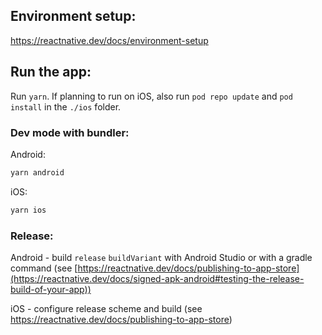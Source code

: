 ## Environment setup:
https://reactnative.dev/docs/environment-setup

## Run the app:
Run `yarn`. If planning to run on iOS, also run `pod repo update` and `pod install` in the `./ios` folder.

### Dev mode with bundler:
Android:
```sh
yarn android
```
iOS:
```sh
yarn ios
```
### Release:
Android - build `release` `buildVariant` with Android Studio or with a gradle command (see [https://reactnative.dev/docs/publishing-to-app-store](https://reactnative.dev/docs/signed-apk-android#testing-the-release-build-of-your-app))

iOS - configure release scheme and build (see https://reactnative.dev/docs/publishing-to-app-store)
